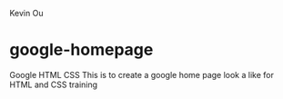 Kevin Ou

# google-homepage
Google HTML CSS
This is to create a google home page look a like for HTML and CSS training
